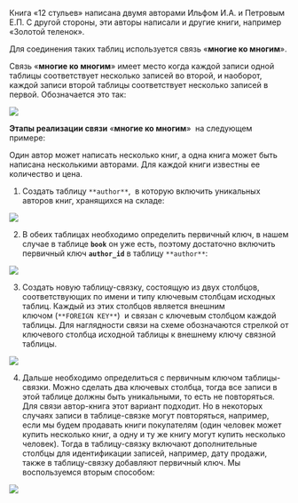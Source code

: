 Книга «12 стульев» написана двумя авторами Ильфом И.А. и Петровым Е.П. С другой стороны, эти авторы написали и другие книги, например «Золотой теленок».

Для соединения таких таблиц используется связь «**многие ко многим**».

Связь «**многие ко многим**» имеет место когда каждой записи одной таблицы соответствует несколько записей во второй, и наоборот, каждой записи второй таблицы соответствует несколько записей в первой. Обозначается это так:

![](https://ucarecdn.com/e53a7a38-0b4e-4705-b07e-209dd8074e49/)

**Этапы реализации связи** «**многие ко многим**»  на следующем примере:

Один автор может написать несколько книг, а одна книга может быть написана несколькими авторами. Для каждой книги известны ее количество и цена.

1. Создать таблицу `**author**`,  в которую включить уникальных авторов книг, хранящихся на складе:

![](https://ucarecdn.com/3762c894-7798-4ff7-a254-4068635de34e/)

2. В обеих таблицах необходимо определить первичный ключ, в нашем случае в таблице **`book`** он уже есть, поэтому достаточно включить первичный ключ **`author_id`** в таблицу `**author**`:

![](https://ucarecdn.com/961abd2a-0a7c-42c4-ab52-b4e9cb2d9ceb/)

3. Создать новую таблицу-связку, состоящую из двух столбцов, соответствующих по имени и типу ключевым столбцам исходных таблиц. Каждый из этих столбцов является внешним ключом (`**FOREIGN KEY**`)  и связан с ключевым столбцом каждой таблицы. Для наглядности связи на схеме обозначаются стрелкой от ключевого столбца исходной таблицы к внешнему ключу связной таблицы.

![](https://ucarecdn.com/6943bc53-bbe5-410b-9264-00b20eb0f017/)

4. Дальше необходимо определиться с первичным ключом таблицы-связки. Можно сделать два ключевых столбца, тогда все записи в этой таблице должны быть уникальными, то есть не повторяться. Для связи автор-книга этот вариант подходит. Но в некоторых случаях записи в таблице-связке могут повторяться, например, если мы будем продавать книги покупателям (один человек может купить несколько книг, а одну и ту же книгу могут купить несколько человек). Тогда в таблицу-связку включают дополнительные столбцы для идентификации записей, например, дату продажи,  также в таблицу-связку добавляют первичный ключ. Мы воспользуемся вторым способом:

![](https://ucarecdn.com/9e4529dc-355a-4675-a782-a824fd11d4ce/)